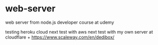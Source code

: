 # web-server
web server from node.js developer course at udemy

testing heroku cloud
next test with aws
next test with my own server at cloudflare + https://www.scaleway.com/en/dedibox/
